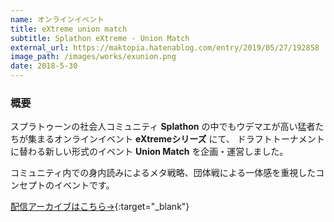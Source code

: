 ```yaml
---
name: オンラインイベント
title: eXtreme union match
subtitle: Splathon eXtreme - Union Match
external_url: https://maktopia.hatenablog.com/entry/2019/05/27/192858
image_path: /images/works/exunion.png
date: 2018-5-30
---
```


### 概要
スプラトゥーンの社会人コミュニティ **Splathon** の中でもウデマエが高い猛者たちが集まるオンラインイベント **eXtremeシリーズ** にて、
ドラフトトーナメントに替わる新しい形式のイベント **Union Match** を企画・運営しました。

コミュニティ内での身内読みによるメタ戦略、団体戦による一体感を重視したコンセプトのイベントです。

[配信アーカイブはこちら→](https://www.openrec.tv/live/e2zwwmgnwzo){:target="_blank"}
